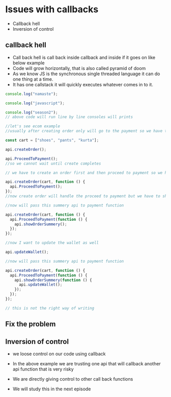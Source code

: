 # Issues with callbacks

- Callback hell
- Inversion of control

## callback hell

- Call back hell is call back inside callback and inside if it goes on like below example
- Code will grow horizontally, that is also called pyramid of doom
- As we know JS is the synchronous single threaded language it can do one thing at a time.
- It has one callstack it will quickly executes whatever comes in to it.

```javascript
console.log("namaste");

console.log("javascript");

console.log("season2");
// above code will run line by line consoles will prints

//let's see ecom example
//usually after creating order only will go to the payment so we have to call two api's example

const cart = ["shoes", "pants", "kurta"];

api.createOrder();

api.ProceedToPayment();
//so we cannot wait until create completes

// we have to create an order first and then proceed to payment so we have dependency here for that, will use callback

api.createOrder(cart, function () {
  api.ProceedToPayment();
});
//now create order will handle the proceed to payment but we have to show order summery as well

//now will pass this summery api to payment function

api.createOrder(cart, function () {
  api.ProceedToPayment(function () {
    api.showOrderSummery();
  });
});

//now I want to update the wallet as well

api.updateWallet();

//now will pass this summery api to payment function

api.createOrder(cart, function () {
  api.ProceedToPayment(function () {
    api.showOrderSummery(function () {
      api.updateWallet();
    });
  });
});

// this is not the right way of writing
```

## Fix the problem

## Inversion of control

- we loose control on our code using callback
- In the above example we are trusting one api that will callback another api function that is very risky
- We are directly giving control to other call back functions

- We will study this in the next episode
